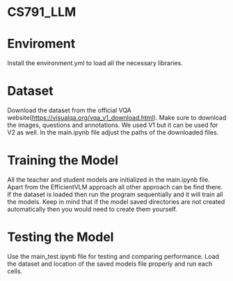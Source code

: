 # CS791_LLM

# Enviroment
Install the environment.yml to load all the necessary libraries.

# Dataset
Download the dataset from the official VQA website(https://visualqa.org/vqa_v1_download.html). Make sure to download the images, questions and annotations. We used V1 but it can be used for V2 as well. 
In the main.ipynb file adjust the paths of the downloaded files. 

# Training the Model
All the teacher and student models are initialized in the main.ipynb file. Apart from the EfficientVLM approach all other approach can be find there. If the dataset is loaded then run the program sequentially and it will train all the models.
Keep in mind that if the model saved directories are not created automatically then you would need to create them yourself. 

# Testing the Model
Use the main_test.ipynb file for testing and comparing performance. Load the dataset and location of the saved models file properly and run each cells. 

